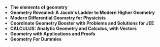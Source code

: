 <ul>
<li><b><a target="_blank" href="https://github.com/manjunath5496/Geometry-Books/blob/master/am(1).pdf" style="text-decoration:none;">The elements of geometry</a></b></li>
                                <li><b><a target="_blank" href="https://github.com/manjunath5496/Geometry-Books/blob/master/am(2).pdf" style="text-decoration:none;">Geometry Revealed: A Jacob's Ladder to Modern Higher Geometry</a></b></li>
                                <li><b><a target="_blank" href="https://github.com/manjunath5496/Geometry-Books/blob/master/am(3).pdf" style="text-decoration:none;">Modern Differential Geometry for Physicists</a></b></li>
 <li><b><a target="_blank" href="https://github.com/manjunath5496/Geometry-Books/blob/master/am(4).pdf" style="text-decoration:none;">Coordinate Geometry Booster with Problems and Solutions for JEE  </a></b></li>                              
<li><b><a target="_blank" href="https://github.com/manjunath5496/Geometry-Books/blob/master/am(5).pdf" style="text-decoration:none;">CALCULUS: Analytic Geometry and Calculus, with Vectors</a></b></li>
<li><b><a target="_blank" href="https://github.com/manjunath5496/Geometry-Books/blob/master/am(6).pdf" style="text-decoration:none;">Geometry with Applications and Proofs</a></b></li>
                                <li><b><a target="_blank" href="https://github.com/manjunath5496/Geometry-Books/blob/master/am(7).pdf" style="text-decoration:none;">Geometry For Dummies</a></b></li>
  </ul>
